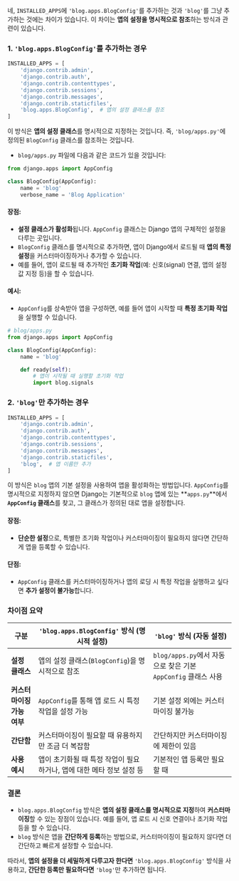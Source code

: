 네, `INSTALLED_APPS`에 `'blog.apps.BlogConfig'`를 추가하는 것과 `'blog'`를 그냥 추가하는 것에는 차이가 있습니다. 이 차이는 **앱의 설정을 명시적으로 참조**하는 방식과 관련이 있습니다.

### 1. `'blog.apps.BlogConfig'`를 추가하는 경우

```python
INSTALLED_APPS = [
    'django.contrib.admin',
    'django.contrib.auth',
    'django.contrib.contenttypes',
    'django.contrib.sessions',
    'django.contrib.messages',
    'django.contrib.staticfiles',
    'blog.apps.BlogConfig',  # 앱의 설정 클래스를 참조
]
```

이 방식은 **앱의 설정 클래스**를 명시적으로 지정하는 것입니다. 즉, `'blog/apps.py'`에 정의된 `BlogConfig` 클래스를 참조하는 것입니다.

- `blog/apps.py` 파일에 다음과 같은 코드가 있을 것입니다:

```python
from django.apps import AppConfig

class BlogConfig(AppConfig):
    name = 'blog'
    verbose_name = 'Blog Application'
```

#### 장점:
- **설정 클래스가 활성화**됩니다. `AppConfig` 클래스는 Django 앱의 구체적인 설정을 다루는 곳입니다.
- `BlogConfig` 클래스를 명시적으로 추가하면, 앱이 Django에서 로드될 때 **앱의 특정 설정**을 커스터마이징하거나 추가할 수 있습니다.
- 예를 들어, 앱이 로드될 때 추가적인 **초기화 작업**(예: 신호(signal) 연결, 앱의 설정값 지정 등)을 할 수 있습니다.
  
#### 예시:
- `AppConfig`를 상속받아 앱을 구성하면, 예를 들어 앱이 시작할 때 **특정 초기화 작업**을 실행할 수 있습니다.
  
```python
# blog/apps.py
from django.apps import AppConfig

class BlogConfig(AppConfig):
    name = 'blog'

    def ready(self):
        # 앱이 시작될 때 실행할 초기화 작업
        import blog.signals
```

### 2. `'blog'`만 추가하는 경우

```python
INSTALLED_APPS = [
    'django.contrib.admin',
    'django.contrib.auth',
    'django.contrib.contenttypes',
    'django.contrib.sessions',
    'django.contrib.messages',
    'django.contrib.staticfiles',
    'blog',  # 앱 이름만 추가
]
```

이 방식은 `blog` 앱의 기본 설정을 사용하여 앱을 활성화하는 방법입니다. `AppConfig`를 명시적으로 지정하지 않으면 Django는 기본적으로 `blog` 앱에 있는 **`apps.py`**에서 **`AppConfig` 클래스**를 찾고, 그 클래스가 정의된 대로 앱을 설정합니다.

#### 장점:
- **단순한 설정**으로, 특별한 초기화 작업이나 커스터마이징이 필요하지 않다면 간단하게 앱을 등록할 수 있습니다.
  
#### 단점:
- `AppConfig` 클래스를 커스터마이징하거나 앱의 로딩 시 특정 작업을 실행하고 싶다면 **추가 설정이 불가능**합니다.
  
### 차이점 요약

|  구분                 | `'blog.apps.BlogConfig'` 방식 (명시적 설정)            | `'blog'` 방식 (자동 설정)                 |
|----------------------|-----------------------------------------------|-----------------------------------------|
| **설정 클래스**        | 앱의 설정 클래스(`BlogConfig`)을 명시적으로 참조         | `blog/apps.py`에서 자동으로 찾은 기본 `AppConfig` 클래스 사용 |
| **커스터마이징 가능 여부** | `AppConfig`를 통해 앱 로드 시 특정 작업을 설정 가능        | 기본 설정 외에는 커스터마이징 불가능      |
| **간단함**             | 커스터마이징이 필요할 때 유용하지만 조금 더 복잡함          | 간단하지만 커스터마이징에 제한이 있음     |
| **사용 예시**          | 앱이 초기화될 때 특정 작업이 필요하거나, 앱에 대한 메타 정보 설정 등 | 기본적인 앱 등록만 필요할 때              |

### 결론

- `blog.apps.BlogConfig` 방식은 **앱의 설정 클래스를 명시적으로 지정**하여 **커스터마이징**할 수 있는 장점이 있습니다. 예를 들어, 앱 로드 시 신호 연결이나 초기화 작업 등을 할 수 있습니다.
- `blog` 방식은 앱을 **간단하게 등록**하는 방법으로, 커스터마이징이 필요하지 않다면 더 간단하고 빠르게 설정할 수 있습니다.

따라서, **앱의 설정을 더 세밀하게 다루고자 한다면** `'blog.apps.BlogConfig'` 방식을 사용하고, **간단한 등록만 필요하다면** `'blog'`만 추가하면 됩니다.